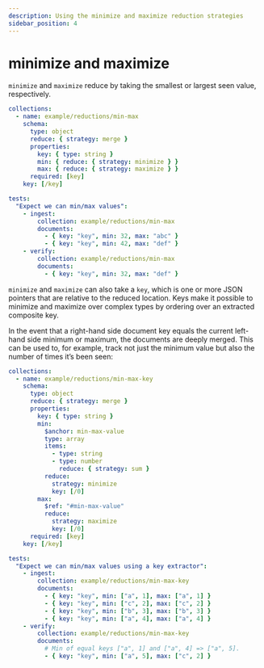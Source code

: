 ```yaml
---
description: Using the minimize and maximize reduction strategies
sidebar_position: 4
---
```


# minimize and maximize

`minimize` and `maximize` reduce by taking the smallest or largest seen value, respectively.

```yaml
collections:
  - name: example/reductions/min-max
    schema:
      type: object
      reduce: { strategy: merge }
      properties:
        key: { type: string }
        min: { reduce: { strategy: minimize } }
        max: { reduce: { strategy: maximize } }
      required: [key]
    key: [/key]

tests:
  "Expect we can min/max values":
    - ingest:
        collection: example/reductions/min-max
        documents:
          - { key: "key", min: 32, max: "abc" }
          - { key: "key", min: 42, max: "def" }
    - verify:
        collection: example/reductions/min-max
        documents:
          - { key: "key", min: 32, max: "def" }
```

`minimize` and `maximize` can also take a `key`, which is one or more JSON pointers that are relative to the reduced location. Keys make it possible to minimize and maximize over complex types by ordering over an extracted composite key.

In the event that a right-hand side document key equals the current left-hand side minimum or maximum, the documents are deeply merged. This can be used to, for example, track not just the minimum value but also the number of times it’s been seen:

```yaml
collections:
  - name: example/reductions/min-max-key
    schema:
      type: object
      reduce: { strategy: merge }
      properties:
        key: { type: string }
        min:
          $anchor: min-max-value
          type: array
          items:
            - type: string
            - type: number
              reduce: { strategy: sum }
          reduce:
            strategy: minimize
            key: [/0]
        max:
          $ref: "#min-max-value"
          reduce:
            strategy: maximize
            key: [/0]
      required: [key]
    key: [/key]

tests:
  "Expect we can min/max values using a key extractor":
    - ingest:
        collection: example/reductions/min-max-key
        documents:
          - { key: "key", min: ["a", 1], max: ["a", 1] }
          - { key: "key", min: ["c", 2], max: ["c", 2] }
          - { key: "key", min: ["b", 3], max: ["b", 3] }
          - { key: "key", min: ["a", 4], max: ["a", 4] }
    - verify:
        collection: example/reductions/min-max-key
        documents:
          # Min of equal keys ["a", 1] and ["a", 4] => ["a", 5].
          - { key: "key", min: ["a", 5], max: ["c", 2] }
```
